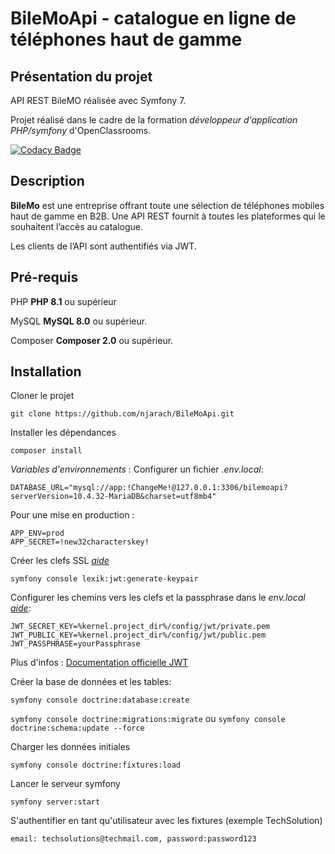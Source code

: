 # BileMoApi - catalogue en ligne de téléphones haut de gamme

## Présentation du projet
API REST BileMO réalisée avec Symfony 7.

Projet réalisé dans le cadre de la formation _développeur d'application PHP/symfony_ d'OpenClassrooms.

[![Codacy Badge](https://app.codacy.com/project/badge/Grade/f87db5500bb54e7d938d6a0f773c66e2)](https://app.codacy.com/gh/njarach/BileMoApi/dashboard?utm_source=gh&utm_medium=referral&utm_content=&utm_campaign=Badge_grade)

## Description
**BileMo** est une entreprise offrant toute une sélection de téléphones mobiles haut de gamme en B2B.
Une API REST fournit à toutes les plateformes qui le souhaitent l’accès au catalogue.

Les clients de l’API sont authentifiés via JWT.


## Pré-requis

PHP
**PHP 8.1** ou supérieur

MySQL
**MySQL 8.0** ou supérieur.

Composer
**Composer 2.0** ou supérieur.

## Installation

Cloner le projet

```git clone https://github.com/njarach/BileMoApi.git```

Installer les dépendances

 ```composer install```

_Variables d'environnements_ : Configurer un fichier _.env.local_:
 ```Dotenv
DATABASE_URL="mysql://app:!ChangeMe!@127.0.0.1:3306/bilemoapi?serverVersion=10.4.32-MariaDB&charset=utf8mb4"
```
Pour une mise en production :

```Dotenv
APP_ENV=prod
APP_SECRET=!new32characterskey!
```
Créer les clefs SSL [_aide_](https://github.com/lexik/LexikJWTAuthenticationBundle/blob/2.x/Resources/doc/index.rst#generate-the-ssl-keys)

`symfony console lexik:jwt:generate-keypair`

Configurer les chemins vers les clefs et la passphrase dans le _env.local_ [_aide_](https://github.com/lexik/LexikJWTAuthenticationBundle/blob/2.x/Resources/doc/index.rst#configuration):

```dotenv
JWT_SECRET_KEY=%kernel.project_dir%/config/jwt/private.pem
JWT_PUBLIC_KEY=%kernel.project_dir%/config/jwt/public.pem
JWT_PASSPHRASE=yourPassphrase
```
Plus d'infos : [Documentation officielle JWT](https://github.com/lexik/LexikJWTAuthenticationBundle/blob/2.x/Resources/doc/index.rst#getting-started)

 Créer la base de données et les tables:

```symfony console doctrine:database:create```

```symfony console doctrine:migrations:migrate``` ou ```symfony console doctrine:schema:update --force```

Charger les données initiales

```symfony console doctrine:fixtures:load```

Lancer le serveur symfony

`symfony server:start`

S'authentifier en tant qu'utilisateur avec les fixtures (exemple TechSolution)

`email: techsolutions@techmail.com, password:password123`